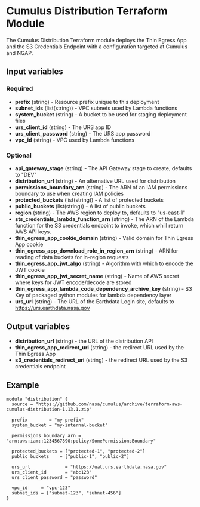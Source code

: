 # Cumulus Distribution Terraform Module

The Cumulus Distribution Terraform module deploys the Thin Egress App and the S3
Credentials Endpoint with a configuration targeted at Cumulus and NGAP.

## Input variables

### Required

- **prefix** (string) - Resource prefix unique to this deployment
- **subnet_ids** (list(string)) - VPC subnets used by Lambda functions
- **system_bucket** (string) - A bucket to be used for staging deployment files
- **urs_client_id** (string) - The URS app ID
- **urs_client_password** (string) - The URS app password
- **vpc_id** (string) - VPC used by Lambda functions

### Optional

- **api_gateway_stage** (string) - The API Gateway stage to create, defaults to
  "DEV"
- **distribution_url** (string) - An alternative URL used for distribution
- **permissions_boundary_arn** (string) - The ARN of an IAM permissions boundary
  to use when creating IAM policies
- **protected_buckets** (list(string)) - A list of protected buckets
- **public_buckets** (list(string)) - A list of public buckets
- **region** (string) - The AWS region to deploy to, defaults to "us-east-1"
- **sts_credentials_lambda_function_arn** (string) - The ARN of the Lambda
  function for the S3 credentials endpoint to invoke, which whill return AWS API
  keys.
- **thin_egress_app_cookie_domain** (string) - Valid domain for Thin Egress App
  cookie
- **thin_egress_app_download_role_in_region_arn** (string) - ARN for reading of
  data buckets for in-region requests
- **thin_egress_app_jwt_algo** (string) - Algorithm with which to encode the JWT
  cookie
- **thin_egress_app_jwt_secret_name** (string) - Name of AWS secret where keys
  for JWT encode/decode are stored
- **thin_egress_app_lambda_code_dependency_archive_key** (string) - S3 Key of
  packaged python modules for lambda dependency layer
- **urs_url** (string) - The URL of the Earthdata Login site, defaults to
  <https://urs.earthdata.nasa.gov>

## Output variables

- **distribution_url** (string) - the URL of the distribution API
- **thin_egress_app_redirect_uri** (string) - the redirect URL used by the Thin
  Egress App
- **s3_credentials_redirect_uri** (string) - the redirect URL used by the S3
  credentials endpoint

## Example

```hcl
module "distribution" {
  source = "https://github.com/nasa/cumulus/archive/terraform-aws-cumulus-distribution-1.13.1.zip"

  prefix        = "my-prefix"
  system_bucket = "my-internal-bucket"

  permissions_boundary_arn = "arn:aws:iam::1234567890:policy/SomePermissionsBoundary"

  protected_buckets = ["protected-1", "protected-2"]
  public_buckets    = ["public-1", "public-2"]

  urs_url             = "https://uat.urs.earthdata.nasa.gov"
  urs_client_id       = "abc123"
  urs_client_password = "password"

  vpc_id     = "vpc-123"
  subnet_ids = ["subnet-123", "subnet-456"]
}
```
